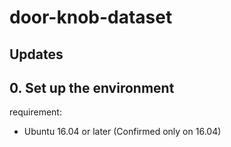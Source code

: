 # door-knob-dataset

## Updates

## 0. Set up the environment
requirement:

- Ubuntu 16.04 or later (Confirmed only on 16.04)

